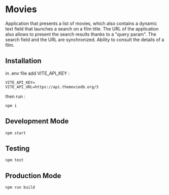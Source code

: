 # Movies

Application that presents a list of movies, which also contains a dynamic text field that launches a search on a film title. The URL of the application also allows to present the search results thanks to a "query param". The search field and the URL are synchronized.
Ability to consult the details of a film.

## Installation

in .env file add VITE_API_KEY :

```
VITE_API_KEY=
VITE_API_URL=https://api.themoviedb.org/3
```

then run :

```
npm i
```

## Development Mode

```
npm start
```

## Testing

```
npm test
```

## Production Mode

```
npm run build
```
